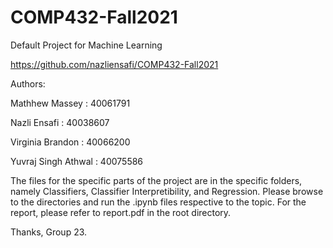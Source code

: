 # COMP432-Fall2021
Default Project for Machine Learning

https://github.com/nazliensafi/COMP432-Fall2021

Authors:

Mathhew Massey : 40061791

Nazli Ensafi : 40038607

Virginia Brandon : 40066200

Yuvraj Singh Athwal : 40075586


The files for the specific parts of the project are in the specific folders, namely Classifiers, Classifier Interpretibility, and Regression.
Please browse to the directories and run the .ipynb files respective to the topic. For the report, please refer to report.pdf in the root directory.

Thanks,
Group 23.
